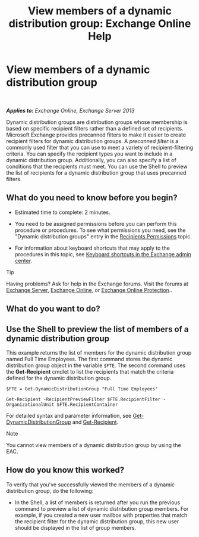 ﻿---
title: 'View members of a dynamic distribution group: Exchange Online Help'
TOCTitle: View members of a dynamic distribution group
ms:assetid: 40b100c6-864e-4c82-9f98-08dd5c83e378
ms:mtpsurl: https://technet.microsoft.com/en-us/library/Bb232019(v=EXCHG.150)
ms:contentKeyID: 48385008
ms.date: 03/03/2018
mtps_version: v=EXCHG.150
---

# View members of a dynamic distribution group

 

_**Applies to:** Exchange Online, Exchange Server 2013_


Dynamic distribution groups are distribution groups whose membership is based on specific recipient filters rather than a defined set of recipients. Microsoft Exchange provides precanned filters to make it easier to create recipient filters for dynamic distribution groups. A *precanned filter* is a commonly used filter that you can use to meet a variety of recipient-filtering criteria. You can specify the recipient types you want to include in a dynamic distribution group. Additionally, you can also specify a list of conditions that the recipients must meet. You can use the Shell to preview the list of recipients for a dynamic distribution group that uses precanned filters.

## What do you need to know before you begin?

  - Estimated time to complete: 2 minutes.

  - You need to be assigned permissions before you can perform this procedure or procedures. To see what permissions you need, see the "Dynamic distribution groups" entry in the [Recipients Permissions](recipients-permissions-exchange-2013-help.md) topic.

  - For information about keyboard shortcuts that may apply to the procedures in this topic, see [Keyboard shortcuts in the Exchange admin center](keyboard-shortcuts-in-the-exchange-admin-center-exchange-online-protection-help.md).


> [!TIP]
> Having problems? Ask for help in the Exchange forums. Visit the forums at <A href="https://go.microsoft.com/fwlink/p/?linkid=60612">Exchange Server</A>, <A href="https://go.microsoft.com/fwlink/p/?linkid=267542">Exchange Online</A>, or <A href="https://go.microsoft.com/fwlink/p/?linkid=285351">Exchange Online Protection</A>..



## What do you want to do?

## Use the Shell to preview the list of members of a dynamic distribution group

This example returns the list of members for the dynamic distribution group named Full Time Employees. The first command stores the dynamic distribution group object in the variable `$FTE`. The second command uses the **Get-Recipient** cmdlet to list the recipients that match the criteria defined for the dynamic distribution group.

  ```
  $FTE = Get-DynamicDistributionGroup "Full Time Employees"
  ```

  ```
  Get-Recipient -RecipientPreviewFilter $FTE.RecipientFilter -OrganizationalUnit $FTE.RecipientContainer
  ```

For detailed syntax and parameter information, see [Get-DynamicDistributionGroup](https://technet.microsoft.com/en-us/library/bb124762\(v=exchg.150\)) and [Get-Recipient](https://technet.microsoft.com/en-us/library/aa996921\(v=exchg.150\)).


> [!NOTE]
> You cannot view members of a dynamic distribution group by using the EAC.



## How do you know this worked?

To verify that you've successfully viewed the members of a dynamic distribution group, do the following:

  - In the Shell, a list of members is returned after you run the previous command to preview a list of dynamic distribution group members. For example, if you created a new user mailbox with properties that match the recipient filter for the dynamic distribution group, this new user should be displayed in the list of group members.

